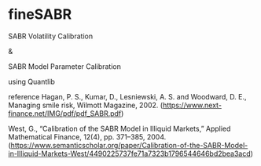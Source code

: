 # fineSABR

SABR Volatility Calibration

&

SABR Model Parameter Calibration

using Quantlib

reference
Hagan, P. S., Kumar, D., Lesniewski, A. S. and Woodward, D. E., Managing smile risk, Wilmott Magazine, 2002.
(https://www.next-finance.net/IMG/pdf/pdf_SABR.pdf)

West, G., “Calibration of the SABR Model in Illiquid Markets,” Applied Mathematical Finance, 12(4), pp. 371–385, 2004.
(https://www.semanticscholar.org/paper/Calibration-of-the-SABR-Model-in-Illiquid-Markets-West/4490225737fe71a7323b1796544646bd2bea3acd)

